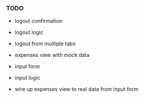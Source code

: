 ### TODO

- logout confirmation

- logout logic

- logout from multiple tabs

- expenses view with mock data

- input form

- input logic

- wire up expenses view to real data from input form
